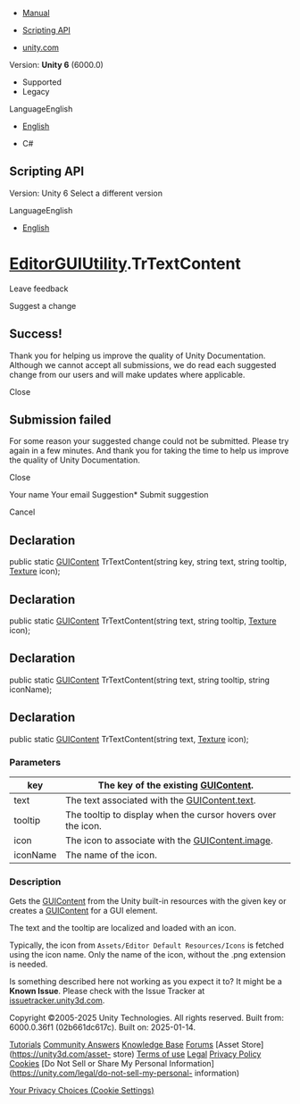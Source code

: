 [ ]()

  * [Manual](../Manual/index.html)
  * [Scripting API](../ScriptReference/index.html)

  * [unity.com](https://unity.com/)

Version: **Unity 6** (6000.0)

  * Supported
  * Legacy

LanguageEnglish

  * [English]()

  * C#

[ ](https://docs.unity3d.com)

## Scripting API

Version: Unity 6 Select a different version

LanguageEnglish

  * [English]()

#  [EditorGUIUtility](EditorGUIUtility.html).TrTextContent

Leave feedback

Suggest a change

## Success!

Thank you for helping us improve the quality of Unity Documentation. Although
we cannot accept all submissions, we do read each suggested change from our
users and will make updates where applicable.

Close

## Submission failed

For some reason your suggested change could not be submitted. Please <a>try
again</a> in a few minutes. And thank you for taking the time to help us
improve the quality of Unity Documentation.

Close

Your name Your email Suggestion* Submit suggestion

Cancel

[ ]()

## Declaration

public static [GUIContent](GUIContent.html) TrTextContent(string key, string
text, string tooltip, [Texture](Texture.html) icon);

## Declaration

public static [GUIContent](GUIContent.html) TrTextContent(string text, string
tooltip, [Texture](Texture.html) icon);

## Declaration

public static [GUIContent](GUIContent.html) TrTextContent(string text, string
tooltip, string iconName);

## Declaration

public static [GUIContent](GUIContent.html) TrTextContent(string text,
[Texture](Texture.html) icon);

### Parameters

key | The key of the existing [GUIContent](GUIContent.html).  
---|---  
text | The text associated with the [GUIContent.text](GUIContent-text.html).  
tooltip | The tooltip to display when the cursor hovers over the icon.  
icon | The icon to associate with the [GUIContent.image](GUIContent-image.html).  
iconName | The name of the icon.  
  
### Description

Gets the [GUIContent](GUIContent.html) from the Unity built-in resources with
the given key or creates a [GUIContent](GUIContent.html) for a GUI element.  
  
The text and the tooltip are localized and loaded with an icon.  
  
Typically, the icon from `Assets/Editor Default Resources/Icons` is fetched
using the icon name. Only the name of the icon, without the .png extension is
needed.

Is something described here not working as you expect it to? It might be a
**Known Issue**. Please check with the Issue Tracker at
[issuetracker.unity3d.com](https://issuetracker.unity3d.com).

Copyright ©2005-2025 Unity Technologies. All rights reserved. Built from:
6000.0.36f1 (02b661dc617c). Built on: 2025-01-14.

[Tutorials](https://unity3d.com/learn) [Community
Answers](https://answers.unity3d.com) [Knowledge
Base](https://support.unity3d.com/hc/en-us)
[Forums](https://forum.unity3d.com) [Asset Store](https://unity3d.com/asset-
store) [Terms of use](https://docs.unity3d.com/Manual/TermsOfUse.html)
[Legal](https://unity.com/legal) [Privacy
Policy](https://unity.com/legal/privacy-policy)
[Cookies](https://unity.com/legal/cookie-policy) [Do Not Sell or Share My
Personal Information](https://unity.com/legal/do-not-sell-my-personal-
information)

[Your Privacy Choices (Cookie Settings)](javascript:void\(0\);)

